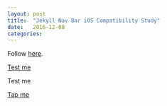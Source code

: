 ```yaml
---
layout: post
title:  "Jekyll Nav Bar iOS Compatibility Study"
date:   2016-12-08
categories: 
---
```


Follow [here](https://www.nczonline.net/blog/2012/07/05/ios-has-a-hover-problem/).

<style>
a:hover {
    color: red;
}
</style>
<p><a href="/">Test me</a></p>

<style>
p:hover a {
    color: red;
}
</style>
<p><a>Test me</a></p>

<style>
    p span {
        display: none;
    }

    p:hover span {
        display: inline;
    }
</style>
<p><a href="/">Tap me</a><span>You tapped!</span></p>
